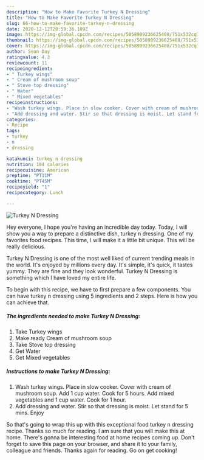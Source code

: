 ```yaml
---
description: "How to Make Favorite Turkey N Dressing"
title: "How to Make Favorite Turkey N Dressing"
slug: 66-how-to-make-favorite-turkey-n-dressing
date: 2020-12-12T20:59:36.109Z
image: https://img-global.cpcdn.com/recipes/5058909236625408/751x532cq70/turkey-n-dressing-recipe-main-photo.jpg
thumbnail: https://img-global.cpcdn.com/recipes/5058909236625408/751x532cq70/turkey-n-dressing-recipe-main-photo.jpg
cover: https://img-global.cpcdn.com/recipes/5058909236625408/751x532cq70/turkey-n-dressing-recipe-main-photo.jpg
author: Sean Day
ratingvalue: 4.3
reviewcount: 11
recipeingredient:
- " Turkey wings"
- " Cream of mushroom soup"
- " Stove top dressing"
- " Water"
- " Mixed vegetables"
recipeinstructions:
- "Wash turkey wings. Place in slow cooker. Cover with cream of mushroom soup. Add 1 cup water. Cook for 5 hours. Add mixed vegetables and 1 cup water. Cook for 1 hour."
- "Add dressing and water. Stir so that dressing is moist. Let stand for 5 mins. Enjoy"
categories:
- Recipe
tags:
- turkey
- n
- dressing

katakunci: turkey n dressing 
nutrition: 184 calories
recipecuisine: American
preptime: "PT11M"
cooktime: "PT45M"
recipeyield: "1"
recipecategory: Lunch

---
```



![Turkey N Dressing](https://img-global.cpcdn.com/recipes/5058909236625408/751x532cq70/turkey-n-dressing-recipe-main-photo.jpg)

Hey everyone, I hope you're having an incredible day today. Today, I will show you a way to prepare a distinctive dish, turkey n dressing. One of my favorites food recipes. This time, I will make it a little bit unique. This will be really delicious.



Turkey N Dressing is one of the most well liked of current trending meals in the world. It's enjoyed by millions every day. It's simple, it's quick, it tastes yummy. They are fine and they look wonderful. Turkey N Dressing is something which I have loved my entire life.


To begin with this recipe, we have to first prepare a few components. You can have turkey n dressing using 5 ingredients and 2 steps. Here is how you can achieve that.

<!--inarticleads1-->

##### The ingredients needed to make Turkey N Dressing:

1. Take  Turkey wings
1. Make ready  Cream of mushroom soup
1. Take  Stove top dressing
1. Get  Water
1. Get  Mixed vegetables




<!--inarticleads2-->

##### Instructions to make Turkey N Dressing:

1. Wash turkey wings. Place in slow cooker. Cover with cream of mushroom soup. Add 1 cup water. Cook for 5 hours. Add mixed vegetables and 1 cup water. Cook for 1 hour.
1. Add dressing and water. Stir so that dressing is moist. Let stand for 5 mins. Enjoy




So that's going to wrap this up with this exceptional food turkey n dressing recipe. Thanks so much for reading. I am sure that you will make this at home. There's gonna be interesting food at home recipes coming up. Don't forget to save this page on your browser, and share it to your family, colleague and friends. Thanks again for reading. Go on get cooking!
